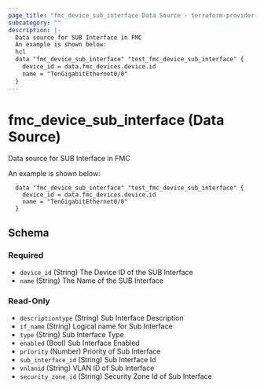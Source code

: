 ```yaml
---
page_title: "fmc_device_sub_interface Data Source - terraform-provider-fmc"
subcategory: ""
description: |-
  Data source for SUB Interface in FMC
  An example is shown below:
  hcl
  data "fmc_device_sub_interface" "test_fmc_device_sub_interface" {
    device_id = data.fmc_devices.device.id
    name = "TenGigabitEthernet0/0"
  }
---
```


# fmc_device_sub_interface (Data Source)

Data source for SUB Interface in FMC

An example is shown below: 
```hcl
  data "fmc_device_sub_interface" "test_fmc_device_sub_interface" {
    device_id = data.fmc_devices.device.id
    name = "TenGigabitEthernet0/0"
  }
```

<!-- schema generated by tfplugindocs -->
## Schema

### Required

- `device_id` (String) The Device ID of the SUB Interface
- `name` (String) The Name of the SUB Interface

### Read-Only
- `descriptiontype` (String) Sub Interface Description
- `if_name` (String) Logical name for  Sub Interface
- `type` (String)  Sub Interface Type 
- `enabled` (Bool)  Sub Interface Enabled
- `priority` (Number) Priority of  Sub Interface
- `sub_interface_id` (String)  Sub Interface Id
- `vnlanid` (String) VLAN ID of  Sub Interface
- `security_zone_id` (String) Security Zone Id of  Sub Interface

